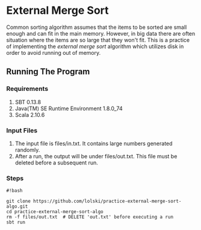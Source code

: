# External Merge Sort #

Common sorting algorithm assumes that the items to be sorted are small enough and can fit in the main memory. However, in big data there are often situation where the items are so large that they won't fit. This is a practice of implementing the *external merge sort* algorithm which utilizes disk in order to avoid running out of memory.

## Running The Program ##

### Requirements ###
1. SBT 0.13.8
2. Java(TM) SE Runtime Environment 1.8.0_74
3. Scala 2.10.6

### Input Files ###

1. The input file is files/in.txt. It contains large numbers generated randomly.
2. After a run, the output will be under files/out.txt. This file must be deleted before a subsequent run.

### Steps ###
```
#!bash

git clone https://github.com/lolski/practice-external-merge-sort-algo.git
cd practice-external-merge-sort-algo
rm -f files/out.txt  # DELETE 'out.txt' before executing a run
sbt run
```